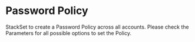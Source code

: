 # Password Policy

StackSet to create a Password Policy across all accounts. Please check the Parameters for all possible options to set the Policy.